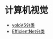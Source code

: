 # 计算机视觉
- [yoloV5分类](/计算机视觉/Yolov5分类/Yolov5分类.md)
- [EfficientNet分类](/计算机视觉/EfficientNet/pytorchEfficientNet.md)